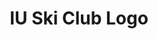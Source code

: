 ---
layout: project

project-num: 8
title: IU Ski Club Logo

description: During the time I was a member of the IU Ski and Snowboard Club, the club needed a new logo for the shirts for that year. I came up with a few designs for them. In the end, one of my designs was used for the club sweatshirts.

client: IU Ski and Snowboard Club
type: Logo Design
responsibilities: Sketching, Logo Design
date-completed: Fall 2014
---